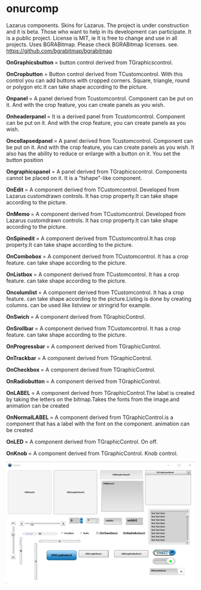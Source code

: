 # onurcomp
Lazarus components.
 Skins for Lazarus. The project is under construction and it is beta. Those who want to help in its development can participate. It is a public project. 
 License is MIT, ie It is free to change and use in all projects.
Uses BGRABitmap. Please check BGRABitmap licenses.
see. https://github.com/bgrabitmap/bgrabitmap



<p><b>OnGraphicsbutton </b> = button control derived from TGraphicscontrol.
<p><b>OnCropbutton</b> = Button control derived from TCustomcontrol. With this control you can add buttons with cropped corners. Square, triangle, round or polygon etc.It can take shape according to the picture.
<p><b>Onpanel </b> = A panel derived from Tcustomcontrol. Component can be put on it. And with the crop feature, you can create panels as you wish.
<p><b>Onheaderpanel </b> = It is a derived panel from Tcustomcontrol. Component can be put on it. And with the crop feature, you can create panels as you wish.
<p><b>Oncollapsedpanel </b>= A panel derived from Tcustomcontrol. Component can be put on it. And with the crop feature, you can create panels as you wish. It also has the ability to reduce or enlarge with a button on it. You set the button position
<p><b>Ongraphicspanel</b> = A panel derived from TGraphicscontrol. Components cannot be placed on it. It is a "tshape"-like component.
<p><b>OnEdit </b> = A component derived from TCustomcontrol. Developed from Lazarus customdrawn controls. It has crop property.It can take shape according to the picture.
<p><b>OnMemo </b> = A component derived from TCustomcontrol. Developed from Lazarus customdrawn controls. It has crop property.It can take shape according to the picture.
<p><b>OnSpinedit </b> = A component derived from TCustomcontrol.It has crop property.It can take shape according to the picture.
<p><b>OnCombobox </b> = A component derived from TCustomcontrol. It has a crop feature. can take shape according to the picture. 
<p><b>OnListbox </b> = A component derived from TCustomcontrol. It has a crop feature. can take shape according to the picture.
<p><b>Oncolumlist </b> = A component derived from TCustomcontrol. It has a crop feature. can take shape according to the picture.Listing is done by creating columns. can be used like listview or stringrid for example. 
<p><b>OnSwich </b> = A component derived from TGraphicControl. 
<p><b>OnSrollbar </b> = A component derived from TCustomcontrol. It has a crop feature. can take shape according to the picture.
<p><b>OnProgressbar </b> = A component derived from TGraphicControl.  
<p><b>OnTrackbar </b> = A component derived from TGraphicControl.  
<p><b>OnCheckbox </b> = A component derived from TGraphicControl.   
<p><b>OnRadiobutton </b> = A component derived from TGraphicControl.   
<p><b>OnLABEL </b> = A component derived from TGraphicControl.The label is created by taking the letters on the bitmap.Takes the fonts from the image.and animation can be created
<p><b>OnNormalLABEL </b> = A component derived from TGraphicControl.is a component that has a label with the font on the component. animation can be created
<p><b>OnLED </b> = A component derived from TGraphicControl. On off. 
<p><b>OnKnob </b> = A component derived from TGraphicControl. Knob control. 
<p><img src="https://github.com/Onur2x/onurcomp/blob/master/3450.png">
